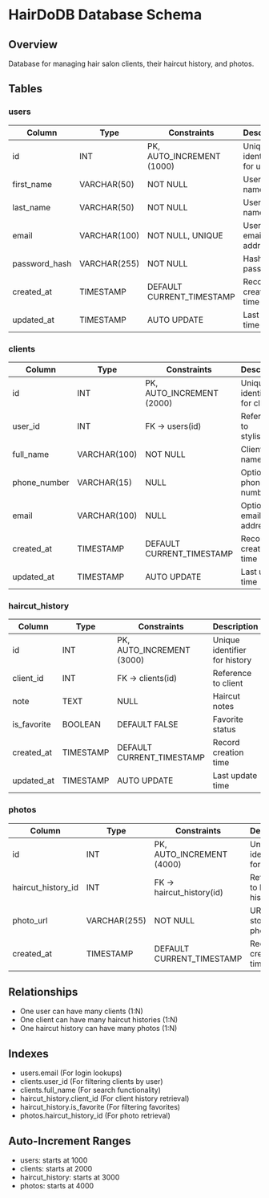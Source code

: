 # HairDoDB Database Schema

## Overview

Database for managing hair salon clients, their haircut history, and photos.

## Tables

### users

| Column        | Type         | Constraints               | Description                |
| ------------- | ------------ | ------------------------- | -------------------------- |
| id            | INT          | PK, AUTO_INCREMENT (1000) | Unique identifier for user |
| first_name    | VARCHAR(50)  | NOT NULL                  | User's first name          |
| last_name     | VARCHAR(50)  | NOT NULL                  | User's last name           |
| email         | VARCHAR(100) | NOT NULL, UNIQUE          | User's email address       |
| password_hash | VARCHAR(255) | NOT NULL                  | Hashed password            |
| created_at    | TIMESTAMP    | DEFAULT CURRENT_TIMESTAMP | Record creation time       |
| updated_at    | TIMESTAMP    | AUTO UPDATE               | Last update time           |

### clients

| Column       | Type         | Constraints               | Description                  |
| ------------ | ------------ | ------------------------- | ---------------------------- |
| id           | INT          | PK, AUTO_INCREMENT (2000) | Unique identifier for client |
| user_id      | INT          | FK -> users(id)           | Reference to stylist/user    |
| full_name    | VARCHAR(100) | NOT NULL                  | Client's full name           |
| phone_number | VARCHAR(15)  | NULL                      | Optional phone number        |
| email        | VARCHAR(100) | NULL                      | Optional email address       |
| created_at   | TIMESTAMP    | DEFAULT CURRENT_TIMESTAMP | Record creation time         |
| updated_at   | TIMESTAMP    | AUTO UPDATE               | Last update time             |

### haircut_history

| Column      | Type      | Constraints               | Description                   |
| ----------- | --------- | ------------------------- | ----------------------------- |
| id          | INT       | PK, AUTO_INCREMENT (3000) | Unique identifier for history |
| client_id   | INT       | FK -> clients(id)         | Reference to client           |
| note        | TEXT      | NULL                      | Haircut notes                 |
| is_favorite | BOOLEAN   | DEFAULT FALSE             | Favorite status               |
| created_at  | TIMESTAMP | DEFAULT CURRENT_TIMESTAMP | Record creation time          |
| updated_at  | TIMESTAMP | AUTO UPDATE               | Last update time              |

### photos

| Column             | Type         | Constraints               | Description                  |
| ------------------ | ------------ | ------------------------- | ---------------------------- |
| id                 | INT          | PK, AUTO_INCREMENT (4000) | Unique identifier for photo  |
| haircut_history_id | INT          | FK -> haircut_history(id) | Reference to haircut history |
| photo_url          | VARCHAR(255) | NOT NULL                  | URL to stored photo          |
| created_at         | TIMESTAMP    | DEFAULT CURRENT_TIMESTAMP | Record creation time         |

## Relationships

- One user can have many clients (1:N)
- One client can have many haircut histories (1:N)
- One haircut history can have many photos (1:N)

## Indexes

- users.email (For login lookups)
- clients.user_id (For filtering clients by user)
- clients.full_name (For search functionality)
- haircut_history.client_id (For client history retrieval)
- haircut_history.is_favorite (For filtering favorites)
- photos.haircut_history_id (For photo retrieval)

## Auto-Increment Ranges

- users: starts at 1000
- clients: starts at 2000
- haircut_history: starts at 3000
- photos: starts at 4000
